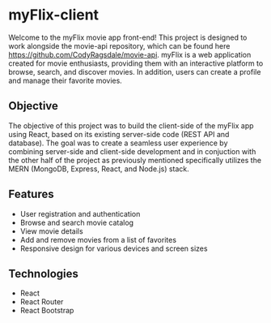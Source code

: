 # myFlix-client

Welcome to the myFlix movie app front-end! This project is designed to work alongside the movie-api repository, which can be found here https://github.com/CodyRagsdale/movie-api. myFlix is a web application created for movie enthusiasts, providing them with an interactive platform to browse, search, and discover movies. In addition, users can create a profile and manage their favorite movies.

## Objective
The objective of this project was to build the client-side of the myFlix app using React, based on its existing server-side code (REST API and database). The goal was to create a seamless user experience by combining server-side and client-side development and in conjuction with the other half of the project as previously mentioned specifically utilizes the MERN (MongoDB, Express, React, and Node.js) stack.

## Features

- User registration and authentication
- Browse and search movie catalog
- View movie details
- Add and remove movies from a list of favorites
- Responsive design for various devices and screen sizes

## Technologies

- React
- React Router
- React Bootstrap

